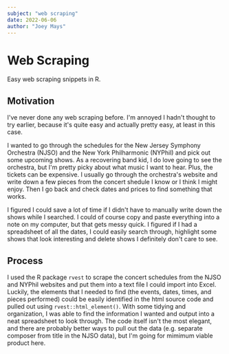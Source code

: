 ```yaml
---
subject: "web scraping"
date: 2022-06-06
author: "Joey Mays"
---
```


# Web Scraping

Easy web scraping snippets in R.

## Motivation

I've never done any web scraping before. I'm annoyed I hadn't thought to try earlier, because it's quite easy and actually pretty easy, at least in this case.

I wanted to go through the schedules for the New Jersey Symphony Orchestra (NJSO) and the New York Philharmonic (NYPhil) and pick out some upcoming shows. As a recovering band kid, I do love going to see the orchestra, but I'm pretty picky about what music I want to hear. Plus, the tickets can be expensive. I usually go through the orchestra's website and write down a few pieces from the concert shedule I know or I think I might enjoy. Then I go back and check dates and prices to find something that works.

I figured I could save a lot of time if I didn't have to manually write down the shows while I searched. I could of course copy and paste everything into a note on my computer, but that gets messy quick. I figured if I had a spreadsheet of all the dates, I could easily search through, highlight some shows that look interesting and delete shows I definitely don't care to see.

## Process

I used the R package `rvest` to scrape the concert schedules from the NJSO and NYPhil websites and put them into a text file I could import into Excel. Luckily, the elements that I needed to find (the events, dates, times, and pieces performed) could be easily identified in the html source code and pulled out using `rvest::html_element()`. With some tidying and organization, I was able to find the information I wanted and output into a neat spreadsheet to look through. The code itself isn't the most elegant, and there are probably better ways to pull out the data (e.g. separate composer from title in the NJSO data), but I'm going for mimimum viable product here. 
